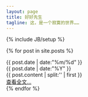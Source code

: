 ```yaml
---
layout: page
title: 好好先生
tagline: 这，是一个寂寞的世界……
---
```

{% include JB/setup %}

{% for post in site.posts %}
<div class = "card">
	<div  class = "date_label">
		<div class="day_month">
			{{ post.date | date:"%m/%d" }}
		</div>
		<div class="year">
			{{ post.date | date:"%Y" }}
		</div>
	</div>
	{{ post.content  | split:'<!--break-->' | first }}
	<div class = "read_more">
		<a class="fa fa-link" href="{{ BASE_PATH }}{{ post.url }}">  查看全文&hellip;</a>
	</div>
</div>
{% endfor %}

